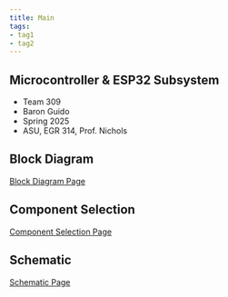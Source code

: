 ```yaml
---
title: Main
tags:
- tag1
- tag2
---
```


## Microcontroller & ESP32 Subsystem

- Team 309
- Baron Guido
- Spring 2025
- ASU, EGR 314, Prof. Nichols

## Block Diagram

[Block Diagram Page](Block-Diagram.md)

## Component Selection

[Component Selection Page](Component-Selection.md)

## Schematic

[Schematic Page](Schematic.md)
